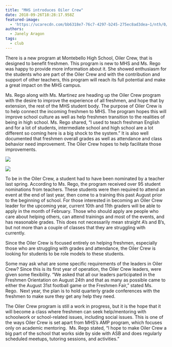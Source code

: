 ```yaml
---
title: "​MHS introduces Oiler Crew"
date: 2018-09-26T18:28:17.958Z
featured-image:
  - 'https://ucarecdn.com/bb6318e7-76c7-4297-b245-275ec8ad3dea~1/nth/0/'
authors:
  - Janely Aragon
tags:
  - club
---
```

There is a new program at Montebello High School, Oiler Crew, that is designed to benefit freshmen. This program is new to MHS and Ms. Rego was happy to provide more information about it. She showed enthusiasm for the students who are part of the Oiler Crew and with the contribution and support of other teachers, this program will reach its full potential and make a great impact on the MHS campus.

Ms. Rego along with Ms. Martinez are heading up the Oiler Crew program with the desire to improve the experience of all freshmen, and hope that by extension, the rest of the MHS student body. The purpose of Oiler Crew is to help connect the incoming freshmen to MHS. The program hopes this will improve school culture as well as help freshmen transition to the realities of being in high school. Ms. Rego shared, “I used to teach freshman English and for a lot of students, intermediate school and high school are a lot different so coming here is a big shock to the system.” It is also well documented that freshmen overall grades as well as attendance and class behavior need improvement. The Oiler Crew hopes to help facilitate those improvements.

![](https://ucarecdn.com/e2d623bb-25a5-49ca-bf09-4f86a026fa04~1/nth/0/)

![](https://ucarecdn.com/e4763ad6-87cc-44e8-95d2-714c903291c6~1/nth/0/)

To be in the Oiler Crew, a student had to have been nominated by a teacher last spring. According to Ms. Rego, the program received over 95 student nominations from teachers. These students were then required to attend an event at the end of last year, then come to a training this past August prior to the beginning of school. For those interested in becoming an Oiler Crew leader for the upcoming year, current 10th and 11th graders will be able to apply in the month of February. Those who should apply are people who care about helping others, can attend trainings and most of the events, and has reasonable grades. This does not necessarily mean straight A’s and B’s, but not more than a couple of classes that they are struggling with currently.

Since the Oiler Crew is focused entirely on helping freshmen, especially those who are struggling with grades and attendance, the Oiler Crew is looking for students to be role models to these students.

Some may ask what are some specific requirements of the leaders in Oiler Crew? Since this is its first year of operation, the Oiler Crew leaders, were given some flexibility. “We asked that all our leaders participated in the Freshmen Orientation on August 24th and that as many as possible came to either the August 31st football game or the Freshmen Fair,” stated Ms. Rego.  Next year, the plan is to hold quarterly grade conferences with the freshmen to make sure they get any help they need.

The Oiler Crew program is still a work in progress, but it is the hope that it will become a class where freshmen can seek help/mentoring with schoolwork or school-related issues, including social issues. This is one of the ways Oiler Crew is set apart from MHS’s AMP program, which focuses only on academic mentoring.  Ms. Rego stated, “I hope to make Oiler Crew a big part of the school that works side by side with ASB and does regularly scheduled meetups, tutoring sessions, and activities.”
